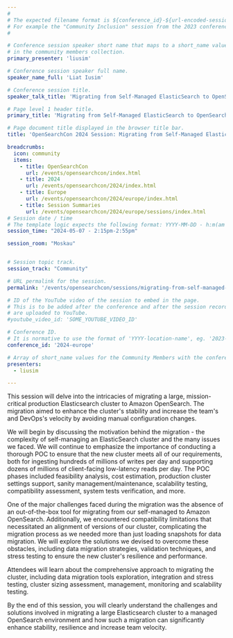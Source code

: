 ```yaml
---
#
# The expected filename format is ${conference_id}-${url-encoded-session-title}.md
# For example the "Community Inclusion" session from the 2023 conference in North America the title is "2023-north-america-community-inclusion.html"
#

# Conference session speaker short name that maps to a short_name value
# in the community members collection.
primary_presenter: 'liusim'

# Conference session speaker full name.
speaker_name_full: 'Liat Iusim'

# Conference session title.
speaker_talk_title: 'Migrating from Self-Managed ElasticSearch to OpenSearch'

# Page level 1 header title.
primary_title: 'Migrating from Self-Managed ElasticSearch to OpenSearch'

# Page document title displayed in the browser title bar.
title: 'OpenSearchCon 2024 Session: Migrating from Self-Managed ElasticSearch to OpenSearch'

breadcrumbs:
  icon: community
  items:
    - title: OpenSearchCon
      url: /events/opensearchcon/index.html
    - title: 2024
      url: /events/opensearchcon/2024/index.html
    - title: Europe
      url: /events/opensearchcon/2024/europe/index.html
    - title: Session Summaries
      url: /events/opensearchcon/2024/europe/sessions/index.html
# Session date / time
# The template logic expects the following format: YYYY-MM-DD - h:m(am|pm)-(h:m(am|pm))
session_time: "2024-05-07 - 2:15pm-2:55pm"

session_room: "Moskau"


# Session topic track.
session_track: "Community"

# URL permalink for the session.
permalink: '/events/opensearchcon/sessions/migrating-from-self-managed-elasticsearch-to-opensearch.html'

# ID of the YouTube video of the session to embed in the page.
# This is to be added after the conference and after the session recordings
# are uploaded to YouTube.
#youtube_video_id: 'SOME_YOUTUBE_VIDEO_ID'

# Conference ID.
# It is normative to use the format of 'YYYY-location-name', eg. '2023-north-america'.
conference_id: '2024-europe'

# Array of short_name values for the Community Members with the conference_speaker persona whom are presenting the session. This includes the primary_speaker indicated above and any other presenters (if any).
presenters:
  - liusim

---
```

This session will delve into the intricacies of migrating a large, mission-critical production Elasticsearch cluster to Amazon OpenSearch. The migration aimed to enhance the cluster's stability and increase the team's and DevOps's velocity by avoiding manual configuration changes. 

We will begin by discussing the motivation behind the migration - the complexity of self-managing an ElasticSearch cluster and the many issues we faced. We will continue to emphasize the importance of conducting a thorough POC to ensure that the new cluster meets all of our requirements, both for ingesting hundreds of millions of writes per day and supporting dozens of millions of client-facing low-latency reads per day. The POC phases included feasibility analysis, cost estimation, production cluster settings support, sanity management/maintenance, scalability testing, compatibility assessment, system tests verification, and more. 

One of the major challenges faced during the migration was the absence of an out-of-the-box tool for migrating from our self-managed to Amazon OpenSearch. Additionally, we encountered compatibility limitations that necessitated an alignment of versions of our cluster, complicating the migration process as we needed more than just loading snapshots for data migration. We will explore the solutions we devised to overcome these obstacles, including data migration strategies, validation techniques, and stress testing to ensure the new cluster's resilience and performance. 

Attendees will learn about the comprehensive approach to migrating the cluster, including data migration tools exploration, integration and stress testing, cluster sizing assessment, management, monitoring and scalability testing.  

By the end of this session, you will clearly understand the challenges and solutions involved in migrating a large Elasticsearch cluster to a managed OpenSearch environment and how such a migration can significantly enhance stability, resilience and increase team velocity.